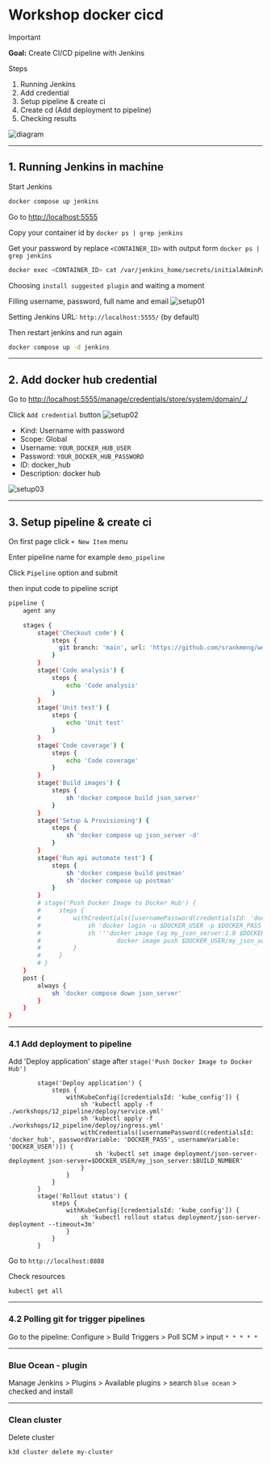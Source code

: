 # Workshop docker cicd

> [!IMPORTANT]  
> **Goal:** Create CI/CD pipeline with Jenkins

Steps

1. Running Jenkins
2. Add credential
3. Setup pipeline & create ci
4. Create cd (Add deployment to pipeline)
5. Checking results

![diagram](images/diagram.png)

---

## 1. Running Jenkins in machine

Start Jenkins

```sh
docker compose up jenkins
```

Go to <http://localhost:5555>

Copy your container id by `docker ps | grep jenkins`

Get your password by replace `<CONTAINER_ID>` with output form `docker ps | grep jenkins`

```sh
docker exec <CONTAINER_ID> cat /var/jenkins_home/secrets/initialAdminPassword
```

Choosing `install suggested plugin` and waiting a moment

Filling username, password, full name and email
![setup01](images/setup01.png)

Setting Jenkins URL: `http://localhost:5555/` (by default)

Then restart jenkins and run again

```sh
docker compose up -d jenkins
```

---

## 2. Add docker hub credential

Go to <http://localhost:5555/manage/credentials/store/system/domain/_/>

Click `Add credential` button
![setup02](images/setup02.png)

- Kind: Username with password
- Scope: Global
- Username: `YOUR_DOCKER_HUB_USER`
- Password: `YOUR_DOCKER_HUB_PASSWORD`
- ID: docker_hub
- Description: docker hub

![setup03](images/setup03.png)

---

## 3. Setup pipeline & create ci

On first page click `+ New Item` menu

Enter pipeline name for example `demo_pipeline`

Click `Pipeline` option and submit

then input code to pipeline script

```sh
pipeline {
    agent any

    stages {
        stage('Checkout code') {
            steps {
              git branch: 'main', url: 'https://github.com/srankmeng/workshop-docker-cicd.git'
            }
        }
        stage('Code analysis') {
            steps {
                echo 'Code analysis'
            }
        }
        stage('Unit test') {
            steps {
                echo 'Unit test'
            }
        }
        stage('Code coverage') {
            steps {
                echo 'Code coverage'
            }
        }
        stage('Build images') {
            steps {
                sh 'docker compose build json_server'
            }
        }
        stage('Setup & Provisioning') {
            steps {
                sh 'docker compose up json_server -d'
            }
        }
        stage('Run api automate test') {
            steps {
                sh 'docker compose build postman'
                sh 'docker compose up postman'
            }
        }
        # stage('Push Docker Image to Docker Hub') {
        #     steps {
        #         withCredentials([usernamePassword(credentialsId: 'docker_hub', passwordVariable: 'DOCKER_PASS', usernameVariable: 'DOCKER_USER')]) {
        #             sh 'docker login -u $DOCKER_USER -p $DOCKER_PASS'
        #             sh '''docker image tag my_json_server:1.0 $DOCKER_USER/my_json_server:$BUILD_NUMBER
        #                     docker image push $DOCKER_USER/my_json_server:$BUILD_NUMBER'''
        #         }        
        #     }
        # }     
    }
    post {
        always {
            sh 'docker compose down json_server'
        }
    }
}
```

---

### 4.1 Add deployment to pipeline

Add 'Deploy application' stage after `stage('Push Docker Image to Docker Hub')`

```
        stage('Deploy application') {
            steps {
                withKubeConfig([credentialsId: 'kube_config']) {
                    sh 'kubectl apply -f ./workshops/12_pipeline/deploy/service.yml'
                    sh 'kubectl apply -f ./workshops/12_pipeline/deploy/ingress.yml'
                    withCredentials([usernamePassword(credentialsId: 'docker_hub', passwordVariable: 'DOCKER_PASS', usernameVariable: 'DOCKER_USER')]) {
                        sh 'kubectl set image deployment/json-server-deployment json-server=$DOCKER_USER/my_json_server:$BUILD_NUMBER'
                    }
                } 
            }
        }
        stage('Rollout status') {
            steps {
                withKubeConfig([credentialsId: 'kube_config']) {
                    sh 'kubectl rollout status deployment/json-server-deployment --timeout=3m'
                } 
            }
        }
```
Go to `http://localhost:8888`

Check resources
```
kubectl get all
```

---

### 4.2 Polling git for trigger pipelines
Go to the pipeline: Configure > Build Triggers > Poll SCM > input `* * * * *`

---

### Blue Ocean - plugin

Manage Jenkins > Plugins > Available plugins > search `blue ocean` > checked and install

---

### Clean cluster

Delete cluster
```
k3d cluster delete my-cluster
```